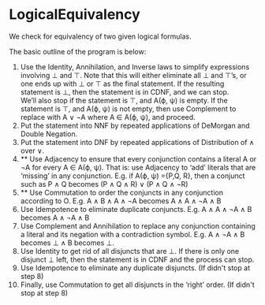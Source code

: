 LogicalEquivalency
===================

We check for equivalency of two given logical formulas.

The basic outline of the program is below:

1. Use the Identity, Annihilation, and Inverse laws to simplify expressions involving ⊥ and ⊤.
Note that this will either eliminate all ⊥ and ⊤’s, or one ends up with ⊥ or ⊤ as the final
statement. If the resulting statement is ⊥, then the statement is in CDNF, and we can stop.  
We’ll also stop if the statement is ⊤, and A(ϕ, ψ) is empty. If the statement is ⊤, and A(ϕ, ψ) is
not empty, then use Complement to replace with A ∨ ¬A where A ∈ A(ϕ, ψ), and proceed.
2. Put the statement into NNF by repeated applications of DeMorgan and Double Negation.  
3. Put the statement into DNF by repeated applications of Distribution of ∧ over ∨.  
4. ** Use Adjacency to ensure that every conjunction contains a literal A or ¬A for every A ∈ A(ϕ,
ψ). That is: use Adjacency to ‘add’ literals that are ‘missing’ in any conjunction. E.g. if A(ϕ, ψ)
={P,Q, R}, then a conjunct such as P ∧ Q becomes (P ∧ Q ∧ R) ∨ (P ∧ Q ∧ ¬R)  
5. ** Use Commutation to order the conjuncts in any conjunction according to O. E.g. A ∧ B ∧ A ∧
¬A becomes A ∧ A ∧ ¬A ∧ B  
6. Use Idempotence to eliminate duplicate conjuncts. E.g. A ∧ A ∧ ¬A ∧ B becomes A ∧ ¬A ∧ B  
7. Use Complement and Annihilation to replace any conjunction containing a literal and its
negation with a contradiction symbol. E.g. A ∧ ¬A ∧ B becomes ⊥ ∧ B becomes ⊥.  
8. Use Identity to get rid of all disjuncts that are ⊥. If there is only one disjunct ⊥ left, then the
statement is in CDNF and the process can stop.  
9. Use Idempotence to eliminate any duplicate disjuncts. (If didn't stop at step 8)  
10. Finally, use Commutation to get all disjuncts in the ‘right’ order. (If didn't stop at step 8)  
